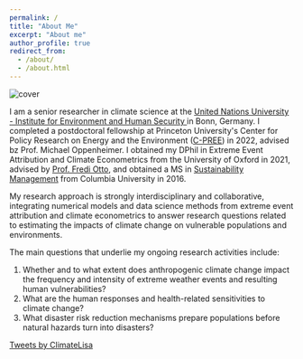 ```yaml
---
permalink: /
title: "About Me"
excerpt: "About me"
author_profile: true
redirect_from: 
  - /about/
  - /about.html
---
```


![cover](https://share.icloud.com/photos/0bcdt-sWw0jBtMtObWSlliuOg)

I am a senior researcher in climate science at the <a href='https://ehs.unu.edu/' target="_blank">United Nations University - Institute for Environment and Human Security </a> in Bonn, Germany. I completed a postdoctoral fellowship at Princeton University's Center for Policy Research on Energy and the Environment (<a href='https://cpree.princeton.edu/people/lisa-thalheimer' target="_blank">C-PREE</a>) in 2022, advised bz Prof. Michael Oppenheimer. I obtained my DPhil  in Extreme Event Attribution and Climate Econometrics from the University of Oxford in 2021, advised by <a href='https://www.imperial.ac.uk/people/f.otto' target="_blank">Prof. Fredi Otto</a>, and obtained a MS in <a href='https://www.sustainability.ei.columbia.edu/' target="_blank">Sustainability Management</a> from Columbia University in 2016. 

My research approach is strongly interdisciplinary and collaborative, integrating numerical models and data science methods from extreme event attribution and climate econometrics to answer research questions related to estimating the impacts of climate change on vulnerable populations and environments. 

The main questions that underlie my ongoing research activities include: 
1)	Whether and to what extent does anthropogenic climate change impact the frequency and intensity of extreme weather events and resulting human vulnerabilities?
2)	What are the human responses and health-related sensitivities to climate change? 
3)	What disaster risk reduction mechanisms prepare populations before natural hazards turn into disasters?

<a class="twitter-timeline" data-height="500" href="https://twitter.com/ClimateLisa?ref_src=twsrc%5Etfw">Tweets by ClimateLisa</a> <script async src="https://platform.twitter.com/widgets.js" charset="utf-8"></script>
